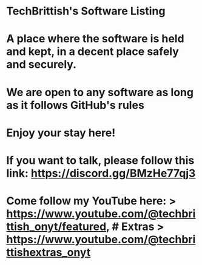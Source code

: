 # TechBrittish's Software Listing

# A place where the software is held and kept, in a decent place safely and securely.

# We are open to any software as long as it follows GitHub's rules

# Enjoy your stay here!

# If you want to talk, please follow this link: https://discord.gg/BMzHe77qj3

# Come follow my YouTube here: > https://www.youtube.com/@techbrittish_onyt/featured, # Extras > https://www.youtube.com/@techbrittishextras_onyt

